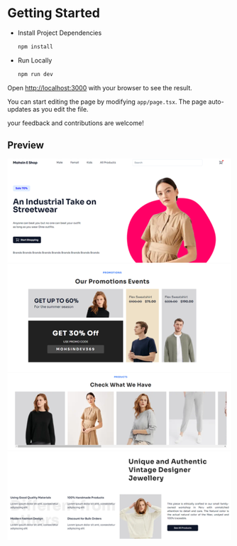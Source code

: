 # Getting Started
* Install Project Dependencies
  ```sh
  npm install
  ```
  
* Run Locally
  ```sh
  npm run dev
  ```

Open [http://localhost:3000](http://localhost:3000) with your browser to see the result.

You can start editing the page by modifying `app/page.tsx`. The page auto-updates as you edit the file.

your feedback and contributions are welcome!
## Preview
![alt text](./public/preview.png)
![alt text](./public/preview2.png)
![alt text](./public/preview3.png)
![alt text](./public/preview4.png)
